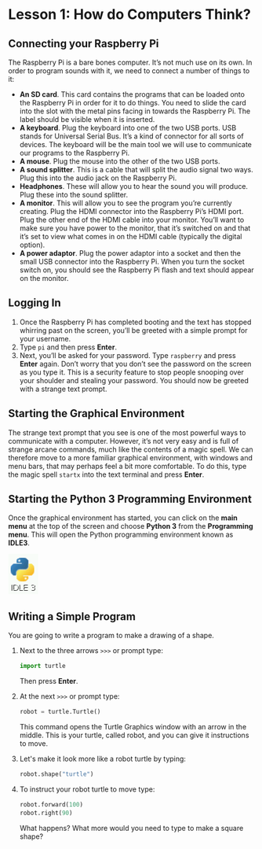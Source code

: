 # Lesson 1: How do Computers Think?

## Connecting your Raspberry Pi

The Raspberry Pi is a bare bones computer. It’s not much use on its own. In order to program sounds with it, we need to connect a number of things to it:

- **An SD card**. This card contains the programs that can be loaded onto the Raspberry Pi in order for it to do things. You need to slide the card into the slot with the metal pins facing in towards the Raspberry Pi. The label should be visible when it is inserted.
- **A keyboard**. Plug the keyboard into one of the two USB ports. USB stands for Universal Serial Bus. It’s a kind of connector for all sorts of devices. The keyboard will be the main tool we will use to communicate our programs to the Raspberry Pi.
- **A mouse**. Plug the mouse into the other of the two USB ports.
- **A sound splitter**. This is a cable that will split the audio signal two ways. Plug this into the
audio jack on the Raspberry Pi.
- **Headphones**. These will allow you to hear the sound you will produce. Plug these into the sound splitter.
- **A monitor**. This will allow you to see the program you’re currently creating. Plug the HDMI connector into the Raspberry Pi’s HDMI port. Plug the other end of the HDMI cable into your monitor. You’ll want to make sure you have power to the monitor, that it’s switched on and that it’s set to view what comes in on the HDMI cable (typically the digital option).
- **A power adaptor**. Plug the power adaptor into a socket and then the small USB connector into the Raspberry Pi. When you turn the socket switch on, you should see the Raspberry Pi flash and text should appear on the monitor.

## Logging In

1. Once the Raspberry Pi has completed booting and the text has stopped whirring past on the screen, you’ll be greeted with a simple prompt for your username. 
2. Type `pi` and then press **Enter**. 
3. Next, you’ll be asked for your password. Type `raspberry` and press **Enter** again. Don’t worry that you don’t see the password on the screen as you type it. This is a security feature to stop people snooping over your shoulder and stealing your password. You should now be greeted with a strange text prompt.

## Starting the Graphical Environment

The strange text prompt that you see is one of the most powerful ways to communicate with a computer. However, it’s not very easy and is full of strange arcane commands, much like the contents of a magic spell. We can therefore move to a more familiar graphical environment, with windows and menu bars, that may perhaps feel a bit more comfortable. To do this, type the magic spell `startx` into the text terminal and press **Enter**.

## Starting the Python 3 Programming Environment

Once the graphical environment has started, you can click on the **main menu** at the top of the screen and choose **Python 3** from the **Programming menu**. This will open the Python programming environment known as **IDLE3**.

![](images/idle3.png)

## Writing a Simple Program

You are going to write a program to make a drawing of a shape.

1. Next to the three arrows `>>>` or prompt type: 

	```python
	import turtle
	```
	Then press **Enter**.
	
2. At the next `>>>` or prompt type:

	```python
	robot = turtle.Turtle()
	```
			
	This command opens the Turtle Graphics window with an arrow in the middle. This is your turtle, called robot, and you can give it instructions to move.
	
3. Let's make it look more like a robot turtle by typing:

	```python
	robot.shape("turtle")
	```

4. To instruct your robot turtle to move type:

	```python
	robot.forward(100)
	robot.right(90)
	```
	
	What happens? What more would you need to type to make a square shape?		

